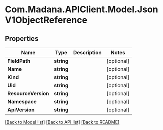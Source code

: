 
# Com.Madana.APIClient.Model.JsonV1ObjectReference

## Properties

Name | Type | Description | Notes
------------ | ------------- | ------------- | -------------
**FieldPath** | **string** |  | [optional] 
**Name** | **string** |  | [optional] 
**Kind** | **string** |  | [optional] 
**Uid** | **string** |  | [optional] 
**ResourceVersion** | **string** |  | [optional] 
**Namespace** | **string** |  | [optional] 
**ApiVersion** | **string** |  | [optional] 

[[Back to Model list]](../README.md#documentation-for-models)
[[Back to API list]](../README.md#documentation-for-api-endpoints)
[[Back to README]](../README.md)

